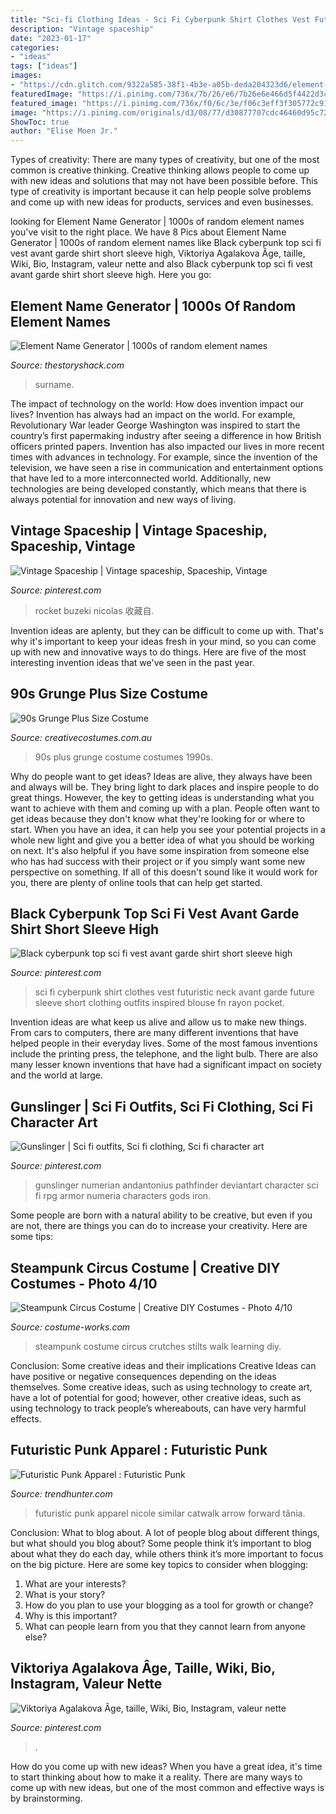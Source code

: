 ```yaml
---
title: "Sci-fi Clothing Ideas - Sci Fi Cyberpunk Shirt Clothes Vest Futuristic Neck Avant Garde Future Sleeve Short Clothing Outfits Inspired Blouse Fn Rayon Pocket"
description: "Vintage spaceship"
date: "2023-01-17"
categories:
- "ideas"
tags: ["ideas"]
images:
- "https://cdn.glitch.com/9322a585-38f1-4b3e-a05b-deda204323d6/element-name-generator.png"
featuredImage: "https://i.pinimg.com/736x/7b/26/e6/7b26e6e466d5f4422d3c88220929d638.jpg"
featured_image: "https://i.pinimg.com/736x/f0/6c/3e/f06c3eff3f305772c9128b3cac05ae8e.jpg"
image: "https://i.pinimg.com/originals/d3/08/77/d30877707cdc46460d95c722ced1da0f.jpg"
ShowToc: true
author: "Elise Moen Jr."
---
```



Types of creativity:
There are many types of creativity, but one of the most common is creative thinking. Creative thinking allows people to come up with new ideas and solutions that may not have been possible before. This type of creativity is important because it can help people solve problems and come up with new ideas for products, services and even businesses.

	

		
looking for Element Name Generator | 1000s of random element names you've visit to the right place. We have 8 Pics about Element Name Generator | 1000s of random element names like Black cyberpunk top sci fi vest avant garde shirt short sleeve high, Viktoriya Agalakova Âge, taille, Wiki, Bio, Instagram, valeur nette and also Black cyberpunk top sci fi vest avant garde shirt short sleeve high. Here you go:
		
    
## Element Name Generator | 1000s Of Random Element Names

<img loading=lazy src="https://cdn.glitch.com/9322a585-38f1-4b3e-a05b-deda204323d6/element-name-generator.png" onerror="this.onerror=null;this.src='https://tse1.mm.bing.net/th?id=OIP.GmQ4fXKDHh3v-bHFQsGS-wHaLH&amp;pid=15.1';" alt="Element Name Generator | 1000s of random element names">

_Source: thestoryshack.com_

>surname. 

	

The impact of technology on the world: How does invention impact our lives?
Invention has always had an impact on the world. For example, Revolutionary War leader George Washington was inspired to start the country’s first papermaking industry after seeing a difference in how British officers printed papers. Invention has also impacted our lives in more recent times with advances in technology. For example, since the invention of the television, we have seen a rise in communication and entertainment options that have led to a more interconnected world. Additionally, new technologies are being developed constantly, which means that there is always potential for innovation and new ways of living.

    
## Vintage Spaceship | Vintage Spaceship, Spaceship, Vintage

<img loading=lazy src="https://i.pinimg.com/736x/7b/26/e6/7b26e6e466d5f4422d3c88220929d638.jpg" onerror="this.onerror=null;this.src='https://tse3.mm.bing.net/th?id=OIP.j2nvHGW8-YkmFEek6t6pQgHaF5&amp;pid=15.1';" alt="Vintage Spaceship | Vintage spaceship, Spaceship, Vintage">

_Source: pinterest.com_

>rocket buzeki nicolas 收藏自. 

	

Invention ideas are aplenty, but they can be difficult to come up with. That's why it's important to keep your ideas fresh in your mind, so you can come up with new and innovative ways to do things. Here are five of the most interesting invention ideas that we've seen in the past year.

    
## 90s Grunge Plus Size Costume

<img loading=lazy src="https://www.creativecostumes.com.au/wp-content/uploads/2018/07/CC_April_18_052-510x680.jpg" onerror="this.onerror=null;this.src='https://tse4.mm.bing.net/th?id=OIP.VA13aEKyTS-tXBQ2OdqCPQHaJ4&amp;pid=15.1';" alt="90s Grunge Plus Size Costume">

_Source: creativecostumes.com.au_

>90s plus grunge costume costumes 1990s. 

	

Why do people want to get ideas?
Ideas are alive, they always have been and always will be. They bring light to dark places and inspire people to do great things. However, the key to getting ideas is understanding what you want to achieve with them and coming up with a plan. 
People often want to get ideas because they don't know what they're looking for or where to start. When you have an idea, it can help you see your potential projects in a whole new light and give you a better idea of what you should be working on next. It's also helpful if you have some inspiration from someone else who has had success with their project or if you simply want some new perspective on something. If all of this doesn't sound like it would work for you, there are plenty of online tools that can help get started.

    
## Black Cyberpunk Top Sci Fi Vest Avant Garde Shirt Short Sleeve High

<img loading=lazy src="https://i.pinimg.com/originals/d3/08/77/d30877707cdc46460d95c722ced1da0f.jpg" onerror="this.onerror=null;this.src='https://tse2.mm.bing.net/th?id=OIP.UuJOpqJGl8OjAVyKnmopPAHaJ3&amp;pid=15.1';" alt="Black cyberpunk top sci fi vest avant garde shirt short sleeve high">

_Source: pinterest.com_

>sci fi cyberpunk shirt clothes vest futuristic neck avant garde future sleeve short clothing outfits inspired blouse fn rayon pocket. 

	

Invention ideas are what keep us alive and allow us to make new things. From cars to computers, there are many different inventions that have helped people in their everyday lives. Some of the most famous inventions include the printing press, the telephone, and the light bulb. There are also many lesser known inventions that have had a significant impact on society and the world at large.

    
## Gunslinger | Sci Fi Outfits, Sci Fi Clothing, Sci Fi Character Art

<img loading=lazy src="https://i.pinimg.com/736x/18/4f/61/184f618ac07bec996eef383c4578ccb8.jpg" onerror="this.onerror=null;this.src='https://tse3.mm.bing.net/th?id=OIP.IV4NJz16ntsiv68AJ6LbPQHaIx&amp;pid=15.1';" alt="Gunslinger | Sci fi outfits, Sci fi clothing, Sci fi character art">

_Source: pinterest.com_

>gunslinger numerian andantonius pathfinder deviantart character sci fi rpg armor numeria characters gods iron. 

	

Some people are born with a natural ability to be creative, but even if you are not, there are things you can do to increase your creativity. Here are some tips:

    
## Steampunk Circus Costume | Creative DIY Costumes - Photo 4/10

<img loading=lazy src="https://photos.costume-works.com/full/steampunk_circus3.jpg" onerror="this.onerror=null;this.src='https://tse3.mm.bing.net/th?id=OIP.TsQuKKigDVc6FOhmLmjqKQHaMb&amp;pid=15.1';" alt="Steampunk Circus Costume | Creative DIY Costumes - Photo 4/10">

_Source: costume-works.com_

>steampunk costume circus crutches stilts walk learning diy. 

	

Conclusion: Some creative ideas and their implications
Creative Ideas can have positive or negative consequences depending on the ideas themselves. Some creative ideas, such as using technology to create art, have a lot of potential for good; however, other creative ideas, such as using technology to track people’s whereabouts, can have very harmful effects.

    
## Futuristic Punk Apparel : Futuristic Punk

<img loading=lazy src="http://cdn.trendhunterstatic.com/thumbs/futuristic-punk.jpeg" onerror="this.onerror=null;this.src='https://tse1.mm.bing.net/th?id=OIP.5TB_yB65B0ckKQXFUQKohQHaLH&amp;pid=15.1';" alt="Futuristic Punk Apparel : Futuristic Punk">

_Source: trendhunter.com_

>futuristic punk apparel nicole similar catwalk arrow forward tânia. 

	

Conclusion: What to blog about.
A lot of people blog about different things, but what should you blog about? Some people think it’s important to blog about what they do each day, while others think it’s more important to focus on the big picture. Here are some key topics to consider when blogging:
1. What are your interests? 
2. What is your story? 
3. How do you plan to use your blogging as a tool for growth or change? 
4. Why is this important? 
5. What can people learn from you that they cannot learn from anyone else?

    
## Viktoriya Agalakova Âge, Taille, Wiki, Bio, Instagram, Valeur Nette

<img loading=lazy src="https://i.pinimg.com/736x/f0/6c/3e/f06c3eff3f305772c9128b3cac05ae8e.jpg" onerror="this.onerror=null;this.src='https://tse2.mm.bing.net/th?id=OIP.ImOffU-aXvw2bVVPCOiPeAAAAA&amp;pid=15.1';" alt="Viktoriya Agalakova Âge, taille, Wiki, Bio, Instagram, valeur nette">

_Source: pinterest.com_

>. 

	

How do you come up with new ideas?
When you have a great idea, it's time to start thinking about how to make it a reality. There are many ways to come up with new ideas, but one of the most common and effective ways is by brainstorming.


